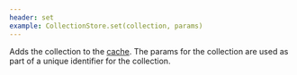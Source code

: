 ```yaml
---
header: set
example: CollectionStore.set(collection, params)
---
```


Adds the collection to the [cache](#cache).  The params for the collection are used as part of a unique identifier for the collection.
